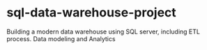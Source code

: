 # sql-data-warehouse-project
Building a modern data warehouse using SQL server, including ETL process. Data modeling and Analytics
